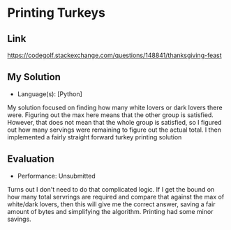 # Printing Turkeys

## Link

https://codegolf.stackexchange.com/questions/148841/thanksgiving-feast

## My Solution

* Language(s): [Python]

My solution focused on finding how many white lovers or dark lovers there were. Figuring out the max here means that the other group is satisfied. However, that does not mean that the whole group is satisfied, so I figured out how many servings were remaining to figure out the actual total. I then implemented a fairly straight forward turkey printing solution

## Evaluation

* Performance: Unsubmitted

Turns out I don't need to do that complicated logic. If I get the bound on how many total servrings are required and compare that against the max of white/dark lovers, then this will give me the correct answer, saving a fair amount of bytes and simplifying the algorithm. Printing had some minor savings.
